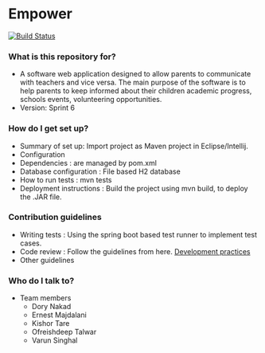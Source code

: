 # Empower #

[![Build Status](https://travis-ci.com/varunsinghal/soen-341.svg?branch=master)](https://travis-ci.com/varunsinghal/soen-341)

### What is this repository for? ###

* A software web application designed to allow parents to communicate with teachers and vice versa. The main purpose of the software is to help parents to keep informed about their children academic progress, schools events, volunteering opportunities. 
* Version: Sprint 6

### How do I get set up? ###

* Summary of set up: Import project as Maven project in Eclipse/Intellij.
* Configuration
* Dependencies : are managed by pom.xml
* Database configuration : File based H2 database
* How to run tests : mvn tests
* Deployment instructions : Build the project using mvn build, to deploy the .JAR file.

### Contribution guidelines ###

* Writing tests : Using the spring boot based test runner to implement test cases.
* Code review : Follow the guidelines from here. [Development practices](https://github.com/varunsinghal/soen-341/wiki/Development-Best-Practices)
* Other guidelines

### Who do I talk to? ###

* Team members
  * Dory Nakad
  * Ernest Majdalani
  * Kishor Tare
  * Ofreishdeep Talwar
  * Varun Singhal
